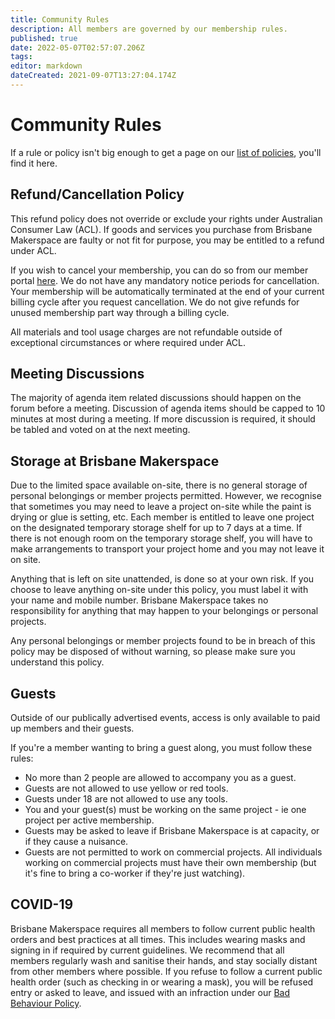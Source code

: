 ```yaml
---
title: Community Rules
description: All members are governed by our membership rules.
published: true
date: 2022-05-07T02:57:07.206Z
tags: 
editor: markdown
dateCreated: 2021-09-07T13:27:04.174Z
---
```


# Community Rules
If a rule or policy isn't big enough to get a page on our [list of policies](/policies), you'll find it here.

## Refund/Cancellation Policy
This refund policy does not override or exclude your rights under Australian Consumer Law (ACL). If goods and services you purchase from Brisbane Makerspace are faulty or not fit for purpose, you may be entitled to a refund under ACL.

If you wish to cancel your membership, you can do so from our member portal [here](https://portal.brisbanemaker.space). We do not have any mandatory notice periods for cancellation. Your membership will be automatically terminated at the end of your current billing cycle after you request cancellation. We do not give refunds for unused membership part way through a billing cycle.

All materials and tool usage charges are not refundable outside of exceptional circumstances or where required under ACL.

## Meeting Discussions
The majority of agenda item related discussions should happen on the forum before a meeting. Discussion of agenda items should be capped to 10 minutes at most during a meeting. If more discussion is required, it should be tabled and voted on at the next meeting.

## Storage at Brisbane Makerspace
Due to the limited space available on-site, there is no general storage of personal belongings or member projects permitted. However, we recognise that sometimes you may need to leave a project on-site while the paint is drying or glue is setting, etc. Each member is entitled to leave one project on the designated temporary storage shelf for up to 7 days at a time. If there is not enough room on the temporary storage shelf, you will have to make arrangements to transport your project home and you may not leave it on site.

Anything that is left on site unattended, is done so at your own risk. If you choose to leave anything on-site under this policy, you must label it with your name and mobile number. Brisbane Makerspace takes no responsibility for anything that may happen to your belongings or personal projects.

Any personal belongings or member projects found to be in breach of this policy may be disposed of without warning, so please make sure you understand this policy.

## Guests
Outside of our publically advertised events, access is only available to paid up members and their guests.

If you're a member wanting to bring a guest along, you must follow these rules:
* No more than 2 people are allowed to accompany you as a guest.
* Guests are not allowed to use yellow or red tools.
* Guests under 18 are not allowed to use any tools.
* You and your guest(s) must be working on the same project - ie one project per active membership.
* Guests may be asked to leave if Brisbane Makerspace is at capacity, or if they cause a nuisance.
* Guests are not permitted to work on commercial projects. All individuals working on commercial projects must have their own membership (but it's fine to bring a co-worker if they're just watching).

## COVID-19
Brisbane Makerspace requires all members to follow current public health orders and best practices at all times. This includes wearing masks and signing in if required by current guidelines. We recommend that all members regularly wash and sanitise their hands, and stay socially distant from other members where possible. If you refuse to follow a current public health order (such as checking in or wearing a mask), you will be refused entry or asked to leave, and issued with an infraction under our [Bad Behaviour Policy](/policies/bad-behaviour).

